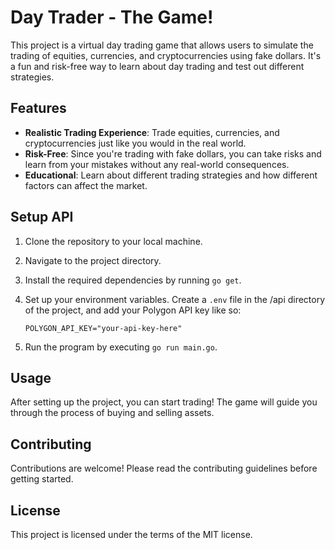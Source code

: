 # Day Trader - The Game!

This project is a virtual day trading game that allows users to simulate the trading of equities, currencies, and cryptocurrencies using fake dollars. It's a fun and risk-free way to learn about day trading and test out different strategies.

## Features

- **Realistic Trading Experience**: Trade equities, currencies, and cryptocurrencies just like you would in the real world.
- **Risk-Free**: Since you're trading with fake dollars, you can take risks and learn from your mistakes without any real-world consequences.
- **Educational**: Learn about different trading strategies and how different factors can affect the market.

## Setup API

1. Clone the repository to your local machine.
2. Navigate to the project directory.
3. Install the required dependencies by running `go get`.
4. Set up your environment variables. Create a `.env` file in the /api directory of the project, and add your Polygon API key like so:

   ```properties
   POLYGON_API_KEY="your-api-key-here"
   ```

5. Run the program by executing `go run main.go`.

## Usage

After setting up the project, you can start trading! The game will guide you through the process of buying and selling assets.

## Contributing

Contributions are welcome! Please read the contributing guidelines before getting started.

## License

This project is licensed under the terms of the MIT license.
